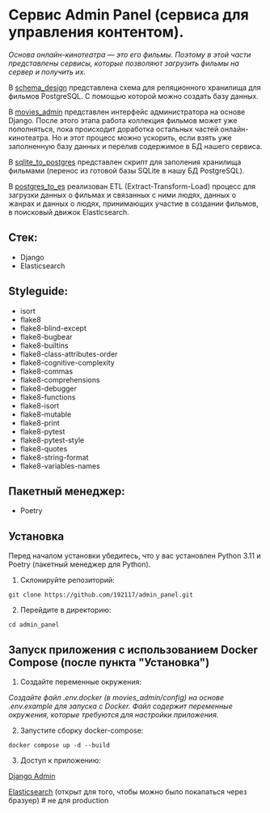 # Сервис Admin Panel (сервиса для управления контентом).

_Основа онлайн-кинотеатра — это его фильмы. Поэтому в этой части представлены сервисы, которые позволяют загрузить фильмы
на сервер и получить их._

В [schema_design](https://github.com/192117/admin_panel/tree/master/schema_design) представлена схема для реляционного
хранилища для фильмов PostgreSQL. С помощью которой можно создать базу данных.

В [movies_admin](https://github.com/192117/admin_panel/tree/master/movies_admin) представлен интерфейс администратора 
на основе Django. После этого этапа работа коллекция фильмов может уже пополняться, пока происходит доработка остальных 
частей онлайн-кинотеатра. Но и этот процесс можно ускорить, если взять уже заполненную базу данных и перелив содержимое
в БД нашего сервиса. 

В [sqlite_to_postgres](https://github.com/192117/admin_panel/tree/master/sqlite_to_postgres) представлен скрипт для 
заполения хранилища фильмами (перенос из готовой базы SQLite в нашу БД PostgreSQL). 

В [postgres_to_es](https://github.com/192117/admin_panel/tree/master/postgres_to_es) реализован ETL 
(Extract-Transform-Load) процесс для загрузки данных о фильмах и связанных с ними людях, данных о жанрах и данных о 
людях, принимающих участие в создании фильмов, в поисковый движок Elasticsearch.

## Стек:

- Django
- Elasticsearch

## Styleguide:

- isort
- flake8
- flake8-blind-except
- flake8-bugbear
- flake8-builtins
- flake8-class-attributes-order
- flake8-cognitive-complexity
- flake8-commas
- flake8-comprehensions
- flake8-debugger
- flake8-functions
- flake8-isort
- flake8-mutable
- flake8-print
- flake8-pytest
- flake8-pytest-style
- flake8-quotes
- flake8-string-format
- flake8-variables-names

## Пакетный менеджер:

- Poetry

## Установка

Перед началом установки убедитесь, что у вас установлен Python 3.11 и Poetry (пакетный менеджер для Python).

1. Склонируйте репозиторий:

`git clone https://github.com/192117/admin_panel.git`

2. Перейдите в директорию:

`cd admin_panel`

## Запуск приложения c использованием Docker Compose (после пункта "Установка")

1. Создайте переменные окружения:

_Создайте файл .env.docker (в movies_admin/config) на основе .env.example для запуска с Docker. Файл содержит 
переменные окружения, которые требуются для настройки приложения._

2. Запустите сборку docker-compose:

`docker compose up -d --build`

3. Доступ к приложению: 

[Django Admin](http://127.0.0.1:8000/admin)

[Elasticsearch](http://127.0.0.1:9203)  (открыт для того, чтобы можно было покапаться через бразуер) # не для production
